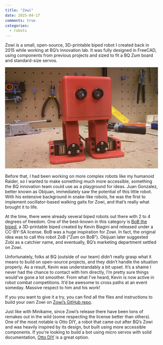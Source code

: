 ```yaml
---
title: "Zowi"
date: 2025-04-17
comments: true
categories:
  - robots
---
```


Zowi is a small, open-source, 3D-printable biped robot I created back in 2015 while working at BQ’s innovation lab. It was fully designed in FreeCAD, using components from previous projects and sized to fit a BQ Zum board and standard-size servos.

![Zowi](/assets/images/zowi.jpg)

Before that, I had been working on more complex robots like my humanoid Raider, so I wanted to make something much more accessible, something the BQ innovation team could use as a playground for ideas. Juan Gonzalez, better known as Obijuan, immediately saw the potential of this little robot. With his extensive background in snake-like robots, he was the first to implement oscillator-based walking gaits for Zowi, and that’s really what brought it to life.

At the time, there were already several biped robots out there with 2 to 4 degrees of freedom. One of the best-known in this category is [BoB the biped](https://www.thingiverse.com/thing:43708), a 3D-printable biped created by Kevin Biagini and released under a CC-BY-SA license. BoB was a huge inspiration for Zowi. In fact, the original idea was to call this robot ZoB (“Zum on BoB”). Obijuan later suggested Zobi as a catchier name, and eventually, BQ’s marketing department settled on Zowi.

Unfortunately, folks at BQ (outside of our team) didn’t really grasp what it means to build on open-source projects, and they didn’t handle the situation properly. As a result, Kevin was understandably a bit upset. It’s a shame I never had the chance to contact with him directly, I’m pretty sure things would’ve gone a lot smoother. From what I’ve heard, Kevin is now active in robot combat competitions. It’d be awesome to cross paths at an event someday. Massive respect to him and his work!

If you you want to give it a try, you can find all the files and instructions to build your own Zowi on [Zowi’s GitHub repo](https://github.com/JavierIH/zowi).

Just like with Minikame, since Zowi’s release there have been tons of remakes out in the wild (some respecting the license better than others). One of the most notable is Otto DIY, a robot that came out after BQ’s Zowi and was heavily inspired by its design, but built using more accessible components. If you're looking to build a bot using micro servos with solid documentation, [Otto DIY](https://www.ottodiy.com/) is a great option.